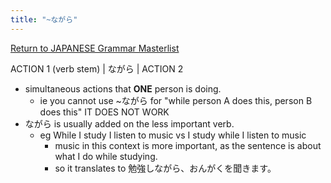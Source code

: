 ```yaml
---
title: "~ながら"
---
```

[Return to JAPANESE Grammar Masterlist](notes/AE/JAPANESE/grammarMasterlist.md)

ACTION 1 (verb stem) | ながら | ACTION 2

- simultaneous actions that **ONE** person is doing.
	- ie you cannot use ~ながら for "while person A does this, person B does this" IT DOES NOT WORK
- ながら is usually added on the less important verb.
	- eg While I study I listen to music vs I study while I listen to music
		- music in this context is more important, as the sentence is about what I do while studying.
		- so it translates to 勉強しながら、おんがくを聞きます。